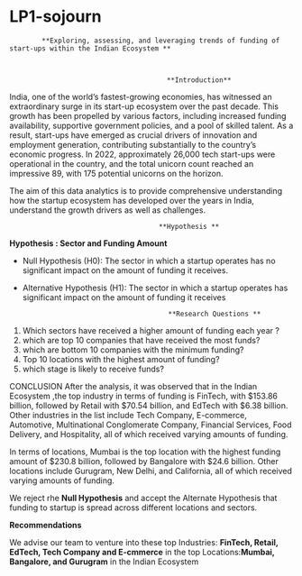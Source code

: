 # LP1-sojourn
            **Exploring, assessing, and leveraging trends of funding of start-ups within the Indian Ecosystem **

 

                                           **Introduction** 

India, one of the world’s fastest-growing economies, has witnessed an extraordinary surge in its start-up ecosystem over the past decade. This growth has been propelled by various factors, including increased funding availability, supportive government policies, and a pool of skilled talent. As a result, start-ups have emerged as crucial drivers of innovation and employment generation, contributing substantially to the country’s economic progress. In 2022, approximately 26,000 tech start-ups were operational in the country, and the total unicorn count reached an impressive 89, with 175 potential unicorns on the horizon. 

The aim of this data analytics is to provide comprehensive understanding how the startup ecosystem has developed over the years in India, understand the growth drivers as well as challenges. 


                                         **Hypothesis **

 

**Hypothesis : Sector and Funding Amount**
 
* Null Hypothesis (H0): The sector in which a startup operates has no significant impact on the amount of funding it receives.  
*  Alternative Hypothesis (H1): The sector in which a startup operates has significant impact on the amount of funding it receives 

 

                                           **Research Questions **


1. Which sectors have received a higher amount of funding each year ?
2. which are top 10 companies that have received the most funds?
3. which are bottom 10 companies with the minimum funding?
4. Top 10 locations with the highest amount of funding?
5. which stage is likely to receive funds?



CONCLUSION
   After the analysis, it was observed that in the Indian Ecosystem ,the top industry in terms of funding is FinTech, with $153.86 billion, followed by Retail with $70.54 billion, and EdTech with $6.38 billion. Other industries in the list include Tech Company, E-commerce, Automotive, Multinational Conglomerate Company, Financial Services, Food Delivery, and Hospitality, all of which received varying amounts of funding.

   In terms of locations, Mumbai is the top location with the highest funding amount of $230.8 billion, followed by Bangalore with $24.6 billion. Other locations include Gurugram, New Delhi, and California, all of which received varying amounts of funding.

We reject rhe **Null Hypothesis** and accept the Alternate Hypothesis that funding to startup is spread across different locations and sectors.

**Recommendations**

We advise our team to venture into these top Industries: **FinTech, Retail, EdTech, Tech Company and E-cmmerce** in the top Locations:**Mumbai, Bangalore, and Gurugram** in the Indian Ecosystem